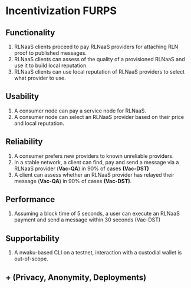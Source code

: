 # Incentivization FURPS

## Functionality

1. RLNaaS clients proceed to pay RLNaaS providers for attaching RLN proof to published messages.
2. RLNaaS clients can assess of the quality of a provisioned RLNaaS and use it to build local reputation.
3. RLNaaS clients can use local reputation of RLNaaS providers to select what provider to use.

## Usability

1. A consumer node can pay a service node for RLNaaS.
2. A consumer node can select an RLNaaS provider based on their price and local reputation.

## Reliability
 
1. A consumer prefers new providers to known unreliable providers.
2. In a stable network, a client can find, pay and send a message via a RLNaaS provider (**Vac-QA**)
   in 90% of cases **(Vac-DST)**
3. A client can assess whether an RLNaaS provider has relayed their message (**Vac-QA**)
   in 90% of cases **(Vac-DST)**.

## Performance

1. Assuming a block time of 5 seconds,
   a user can execute an RLNaaS payment and send a message within 30 seconds (Vac-DST)

## Supportability

1. A nwaku-based CLI on a testnet, interaction with a custodial wallet is out-of-scope.

## + (Privacy, Anonymity, Deployments)
